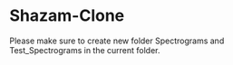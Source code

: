 # Shazam-Clone
Please make sure to create new folder Spectrograms and Test_Spectrograms in the current folder.
